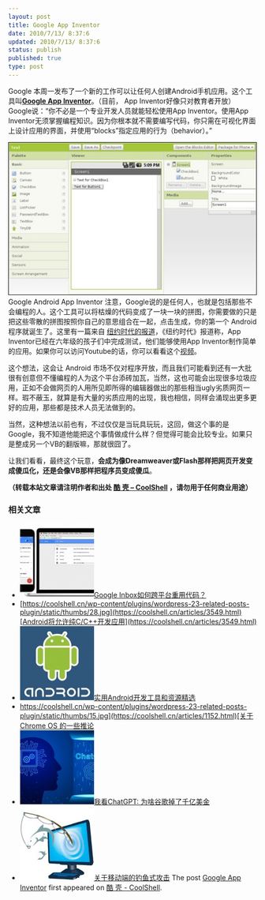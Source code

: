 ```yaml
---
layout: post
title: Google App Inventor
date: 2010/7/13/ 8:37:6
updated: 2010/7/13/ 8:37:6
status: publish
published: true
type: post
---
```


Google 本周一发布了一个新的工作可以让任何人创建Android手机应用。这个工具叫[**Google App Inventor**](http://appinventor.googlelabs.com/)。（目前， App Inventor好像只对教育者开放）Google说：“你不必是一个专业开发人员就能轻松使用App Inventor。使用App Inventor无须掌握编程知识。因为你根本就不需要编写代码，你只需在可视化界面上设计应用的界面，并使用“blocks”指定应用的行为（behavior）。”


[![](../wp-content/uploads/2010/07/androidappinventor.jpg "Android App Inventor")](http://appinventor.googlelabs.com/)Google Android App Inventor
注意，Google说的是任何人，也就是包括那些不会编程的人。这个工具可以将枯燥的代码变成了一块一块的拼图，你需要做的只是把这些零散的拼图按照你自己的意思组合在一起，点击生成，你的第一个 Android 程序就诞生了。这里有一篇来自 [纽约时代的报道](http://www.nytimes.com/2010/07/12/technology/12google.html)，《纽约时代》报道称，App Inventor已经在六年级的孩子们中完成测试，他们能够使用App Inventor制作简单的应用。如果你可以访问Youtube的话，你可以看看这个[视频](http://www.youtube.com/watch?v=8ADwPLSFeY8)。



这个想法，这会让 Android 市场不仅对程序开放，而且我们可能看到还有一大批很有创意但不懂编程的人为这个平台添砖加瓦，当然，这也可能会出现很多垃圾应用，正如不会做网页的人用所见即所得的编辑器做出的那些相当ugly劣质网页一样。瑕不蔽玉，就算是有大量的劣质应用的出现，我也相信，同样会涌现出更多更好的应用，那些都是技术人员无法做到的。


当然，这种想法以前也有，不过仅仅是当玩具玩玩，这回，做这个事的是Google，我不知道他能把这个事情做成什么样？但觉得可能会比较专业。如果只是整成另一个VB的翻版嘛，那就很囧了。


让我们看看，最终这个玩意，**会成为像Dreamweaver或Flash那样把网页开发变成傻瓜化，还是会像VB那样把程序员变成傻瓜**。



**（转载本站文章请注明作者和出处 [酷 壳 – CoolShell](https://coolshell.cn/) ，请勿用于任何商业用途）**



### 相关文章

* [![Google Inbox如何跨平台重用代码？](../wp-content/uploads/2014/11/inbox2-640x264-150x150.jpg)](https://coolshell.cn/articles/12136.html)[Google Inbox如何跨平台重用代码？](https://coolshell.cn/articles/12136.html)
* [https://coolshell.cn/wp-content/plugins/wordpress-23-related-posts-plugin/static/thumbs/28.jpg](https://coolshell.cn/articles/3549.html)[Android将允许纯C/C++开发应用](https://coolshell.cn/articles/3549.html)
* [![实用Android开发工具和资源精选](../wp-content/uploads/2010/08/android_dev_01-150x150.jpg)](https://coolshell.cn/articles/2853.html)[实用Android开发工具和资源精选](https://coolshell.cn/articles/2853.html)
* [https://coolshell.cn/wp-content/plugins/wordpress-23-related-posts-plugin/static/thumbs/15.jpg](https://coolshell.cn/articles/1152.html)[关于 Chrome OS 的一些推论](https://coolshell.cn/articles/1152.html)
* [![我看ChatGPT: 为啥谷歌掉了千亿美金](../wp-content/uploads/2023/02/chatgpt-150x150.jpg)](https://coolshell.cn/articles/22398.html)[我看ChatGPT: 为啥谷歌掉了千亿美金](https://coolshell.cn/articles/22398.html)
* [![关于移动端的钓鱼式攻击](../wp-content/uploads/2015/04/phishing-1-150x150.jpg)](https://coolshell.cn/articles/17066.html)[关于移动端的钓鱼式攻击](https://coolshell.cn/articles/17066.html)
The post [Google App Inventor](https://coolshell.cn/articles/2608.html) first appeared on [酷 壳 - CoolShell](https://coolshell.cn).